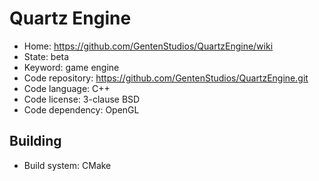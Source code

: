 # Quartz Engine

- Home: https://github.com/GentenStudios/QuartzEngine/wiki
- State: beta
- Keyword: game engine
- Code repository: https://github.com/GentenStudios/QuartzEngine.git
- Code language: C++
- Code license: 3-clause BSD
- Code dependency: OpenGL

## Building

- Build system: CMake
